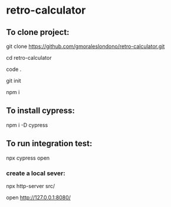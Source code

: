 # retro-calculator

## To clone project:

git clone https://github.com/gmoraleslondono/retro-calculator.git

cd retro-calculator

code .

git init

npm i

## To install cypress:
npm i -D cypress

## To run integration test:

npx cypress open

### create a local sever:
npx http-server src/

open http://127.0.0.1:8080/